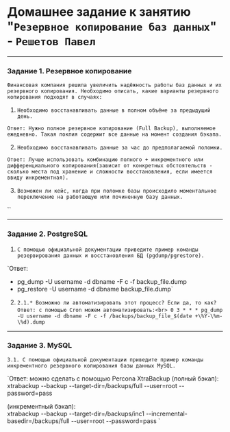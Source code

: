 # Домашнее задание к занятию "`Резервное копирование баз данных`" - `Решетов Павел`


---

### Задание 1. Резервное копирование
`Финансовая компания решила увеличить надёжность работы баз данных и их резервного копирования. Необходимо описать, какие варианты резервного копирования подходят в случаях:`

1. `Необходимо восстанавливать данные в полном объёме за предыдущий день.`

`Ответ: Нужно полное резервное копирование (Full Backup), выполняемое ежедневно. Такая покпия содержит все данные на момент создания бэкапа.`

2. `Необходимо восстанавливать данные за час до предполагаемой поломки.`

`Ответ: Лучше использовать комбинацию полного + инкрементного или дифференциального копирования(зависит от конкретных обстоятельств - сколько места под хранение и сложности восстановления, если имеется ввиду инкрементная). `

3. `Возможен ли кейс, когда при поломке базы происходило моментальное переключение на работающую или починенную базу данных.`

``


---

### Задание 2. PostgreSQL

1. `С помощью официальной документации приведите пример команды резервирования данных и восстановления БД (pgdump/pgrestore).`

`Ответ: <br>
- pg_dump -U username -d dbname -F c -f backup_file.dump
- pg_restore -U username -d dbname backup_file.dump`

2. `2.1.* Возможно ли автоматизировать этот процесс? Если да, то как?`
`Ответ:
с помощью Cron можем автоматизировать:<br>
0 3 * * * pg_dump -U username -d dbname -F c -f /backups/backup_file_$(date +\%Y-\%m-\%d).dump`
---

### Задание 3. MySQL

`3.1. С помощью официальной документации приведите пример команды инкрементного резервного копирования базы данных MySQL.`

`Ответ: можно сделать с помощью Percona XtraBackup 
(полный бэкап):<br>
xtrabackup --backup --target-dir=/backups/full --user=root --password=pass 

(инкрементный бэкап):<br>
xtrabackup --backup --target-dir=/backups/inc1 --incremental-basedir=/backups/full --user=root --password=pass 
`


